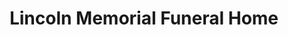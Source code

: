 ---
title: "Lincoln Memorial Funeral Home"
url: /lincoln/lincoln-memorial-funeral-home/
shop: Bestattungen
---